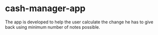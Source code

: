 # cash-manager-app

The app is developed to help the user calculate the change he has to give back using minimum number of notes possible.

